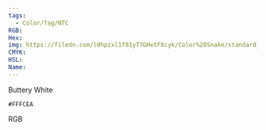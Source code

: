 ```yaml
---
tags:
  - Color/Tag/NTC
RGB:
Hex:
img: https://filedn.com/l0hpzxl1f01yT7GHxtF8cyk/Color%20Snake/standard_csv_to_svg/%23/FFFCEA.svg
CMYK:
HSL:
Name:
---
```

Buttery White
```palette
#FFFCEA
```
RGB
